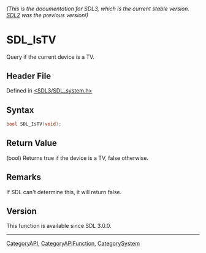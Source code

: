 ###### (This is the documentation for SDL3, which is the current stable version. [SDL2](https://wiki.libsdl.org/SDL2/) was the previous version!)
# SDL_IsTV

Query if the current device is a TV.

## Header File

Defined in [<SDL3/SDL_system.h>](https://github.com/libsdl-org/SDL/blob/main/include/SDL3/SDL_system.h)

## Syntax

```c
bool SDL_IsTV(void);
```

## Return Value

(bool) Returns true if the device is a TV, false otherwise.

## Remarks

If SDL can't determine this, it will return false.

## Version

This function is available since SDL 3.0.0.

----
[CategoryAPI](CategoryAPI), [CategoryAPIFunction](CategoryAPIFunction), [CategorySystem](CategorySystem)

